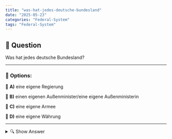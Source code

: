 ```yaml
---
title: "was-hat-jedes-deutsche-bundesland"
date: "2025-05-23"
categories: "Federal-System"
tags: "Federal-System"
---
```


## 📌 **Question**

Was hat jedes deutsche Bundesland?



---

### 📝 **Options:**

🔘 **A)** eine eigene Regierung

🔘 **B)** einen eigenen Außenminister/eine eigene Außenministerin

🔘 **C)** eine eigene Armee

🔘 **D)** eine eigene Währung

---

<details>
  <summary>🔍 Show Answer</summary>

  <p>
💡  <b>Correct Answer:</b>  a
  </p>
  <p>
    📖<b>Explanation:</b>
    In Deutschland ist jedes Bundesland eine föderale Einheit mit eigener Regierung und spezifischen Verwaltungssystemen. Diese Struktur, oft als Föderalismus bezeichnet, ermöglicht es den Bundesländern, bestimmte politische Kompetenzen eigenständig zu verwalten, darunter Bildung und Kultur. Während jedes Bundesland eine eigene Regierung besitzt, sind Außenpolitik, Verteidigung und Währung zentralisiert und werden von der deutschen Bundesregierung verwaltet. Deshalb haben einzelne Bundesländer keinen eigenen Außenminister, keine eigene Armee und keine eigene Währung. Der Föderalismus fördert die regionale Identität und Vielfalt innerhalb eines vereinten Deutschlands.
  </p>
</details>
